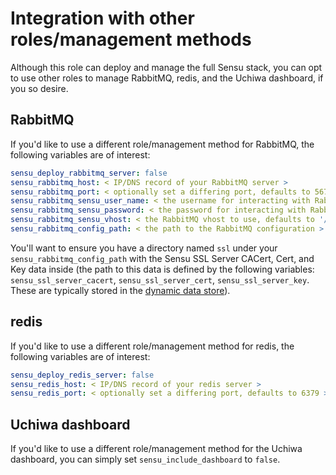 Integration with other roles/management methods
===============================================
Although this role can deploy and manage the full Sensu stack, you can opt to use other roles to manage RabbitMQ, redis, and the Uchiwa dashboard, if you so desire.  

RabbitMQ
--------
If you'd like to use a different role/management method for RabbitMQ, the following variables are of interest:
``` yaml
sensu_deploy_rabbitmq_server: false
sensu_rabbitmq_host: < IP/DNS record of your RabbitMQ server >
sensu_rabbitmq_port: < optionally set a differing port, defaults to 5671 >
sensu_rabbitmq_sensu_user_name: < the username for interacting with RabbitMQ >
sensu_rabbitmq_sensu_password: < the password for interacting with RabbitMQ >
sensu_rabbitmq_sensu_vhost: < the RabbitMQ vhost to use, defaults to '/sensu' >
sensu_rabbitmq_config_path: < the path to the RabbitMQ configuration >

```

You'll want to ensure you have a directory named `ssl` under your `sensu_rabbitmq_config_path` with the Sensu SSL Server CACert, Cert, and Key data inside (the path to this data is defined by the following variables: `sensu_ssl_server_cacert`,  `sensu_ssl_server_cert`,  `sensu_ssl_server_key`. These are typically stored in the [dynamic data store](dynamic_data/)).

redis
-----
If you'd like to use a different role/management method for redis, the following variables are of interest:
``` yaml
sensu_deploy_redis_server: false
sensu_redis_host: < IP/DNS record of your redis server >
sensu_redis_port: < optionally set a differing port, defaults to 6379 >
```

Uchiwa dashboard
----------------
If you'd like to use a different role/management method for the Uchiwa dashboard, you can simply set `sensu_include_dashboard` to `false`.
